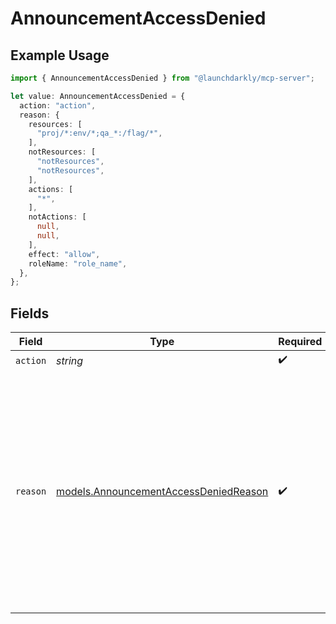 # AnnouncementAccessDenied

## Example Usage

```typescript
import { AnnouncementAccessDenied } from "@launchdarkly/mcp-server";

let value: AnnouncementAccessDenied = {
  action: "action",
  reason: {
    resources: [
      "proj/*:env/*;qa_*:/flag/*",
    ],
    notResources: [
      "notResources",
      "notResources",
    ],
    actions: [
      "*",
    ],
    notActions: [
      null,
      null,
    ],
    effect: "allow",
    roleName: "role_name",
  },
};
```

## Fields

| Field                                                                                                                                                                                               | Type                                                                                                                                                                                                | Required                                                                                                                                                                                            | Description                                                                                                                                                                                         | Example                                                                                                                                                                                             |
| --------------------------------------------------------------------------------------------------------------------------------------------------------------------------------------------------- | --------------------------------------------------------------------------------------------------------------------------------------------------------------------------------------------------- | --------------------------------------------------------------------------------------------------------------------------------------------------------------------------------------------------- | --------------------------------------------------------------------------------------------------------------------------------------------------------------------------------------------------- | --------------------------------------------------------------------------------------------------------------------------------------------------------------------------------------------------- |
| `action`                                                                                                                                                                                            | *string*                                                                                                                                                                                            | :heavy_check_mark:                                                                                                                                                                                  | N/A                                                                                                                                                                                                 |                                                                                                                                                                                                     |
| `reason`                                                                                                                                                                                            | [models.AnnouncementAccessDeniedReason](../models/announcementaccessdeniedreason.md)                                                                                                                | :heavy_check_mark:                                                                                                                                                                                  | N/A                                                                                                                                                                                                 | {<br/>"role_name": "role_name",<br/>"notActions": [<br/>null,<br/>null<br/>],<br/>"notResources": [<br/>"notResources",<br/>"notResources"<br/>],<br/>"effect": "allow",<br/>"resources": [<br/>"proj/*:env/*;qa_*:/flag/*"<br/>],<br/>"actions": [<br/>"*"<br/>]<br/>} |